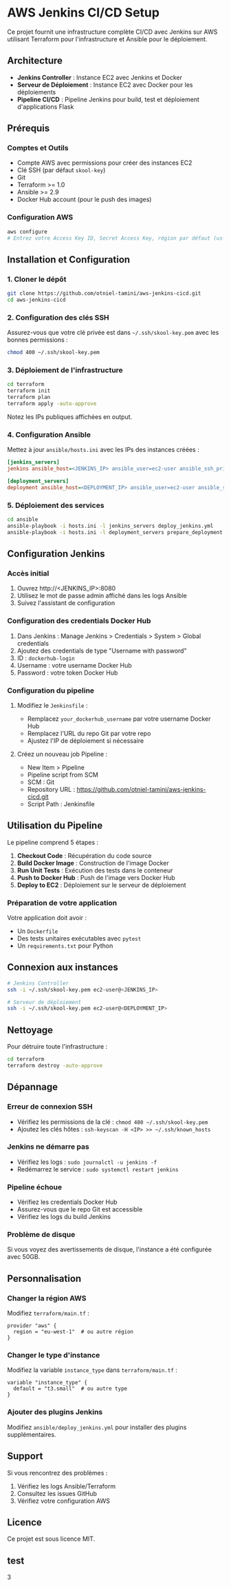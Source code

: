 
# AWS Jenkins CI/CD Setup

Ce projet fournit une infrastructure complète CI/CD avec Jenkins sur AWS utilisant Terraform pour l'infrastructure et Ansible pour le déploiement.

## Architecture

- **Jenkins Controller** : Instance EC2 avec Jenkins et Docker
- **Serveur de Déploiement** : Instance EC2 avec Docker pour les déploiements
- **Pipeline CI/CD** : Pipeline Jenkins pour build, test et déploiement d'applications Flask

## Prérequis

### Comptes et Outils
- Compte AWS avec permissions pour créer des instances EC2
- Clé SSH (par défaut `skool-key`)
- Git
- Terraform >= 1.0
- Ansible >= 2.9
- Docker Hub account (pour le push des images)

### Configuration AWS
```bash
aws configure
# Entrez votre Access Key ID, Secret Access Key, région par défaut (us-east-1)
```

## Installation et Configuration

### 1. Cloner le dépôt
```bash
git clone https://github.com/otniel-tamini/aws-jenkins-cicd.git
cd aws-jenkins-cicd
```

### 2. Configuration des clés SSH
Assurez-vous que votre clé privée est dans `~/.ssh/skool-key.pem` avec les bonnes permissions :
```bash
chmod 400 ~/.ssh/skool-key.pem
```

### 3. Déploiement de l'infrastructure
```bash
cd terraform
terraform init
terraform plan
terraform apply -auto-approve
```

Notez les IPs publiques affichées en output.

### 4. Configuration Ansible
Mettez à jour `ansible/hosts.ini` avec les IPs des instances créées :
```ini
[jenkins_servers]
jenkins ansible_host=<JENKINS_IP> ansible_user=ec2-user ansible_ssh_private_key_file=~/.ssh/skool-key.pem

[deployment_servers]
deployment ansible_host=<DEPLOYMENT_IP> ansible_user=ec2-user ansible_ssh_private_key_file=~/.ssh/skool-key.pem
```

### 5. Déploiement des services
```bash
cd ansible
ansible-playbook -i hosts.ini -l jenkins_servers deploy_jenkins.yml
ansible-playbook -i hosts.ini -l deployment_servers prepare_deployment.yml
```

## Configuration Jenkins

### Accès initial
1. Ouvrez http://<JENKINS_IP>:8080
2. Utilisez le mot de passe admin affiché dans les logs Ansible
3. Suivez l'assistant de configuration

### Configuration des credentials Docker Hub
1. Dans Jenkins : Manage Jenkins > Credentials > System > Global credentials
2. Ajoutez des credentials de type "Username with password"
3. ID : `dockerhub-login`
4. Username : votre username Docker Hub
5. Password : votre token Docker Hub

### Configuration du pipeline
1. Modifiez le `Jenkinsfile` :
   - Remplacez `your_dockerhub_username` par votre username Docker Hub
   - Remplacez l'URL du repo Git par votre repo
   - Ajustez l'IP de déploiement si nécessaire

2. Créez un nouveau job Pipeline :
   - New Item > Pipeline
   - Pipeline script from SCM
   - SCM : Git
   - Repository URL : https://github.com/otniel-tamini/aws-jenkins-cicd.git
   - Script Path : Jenkinsfile

## Utilisation du Pipeline

Le pipeline comprend 5 étapes :

1. **Checkout Code** : Récupération du code source
2. **Build Docker Image** : Construction de l'image Docker
3. **Run Unit Tests** : Exécution des tests dans le conteneur
4. **Push to Docker Hub** : Push de l'image vers Docker Hub
5. **Deploy to EC2** : Déploiement sur le serveur de déploiement

### Préparation de votre application
Votre application doit avoir :
- Un `Dockerfile`
- Des tests unitaires exécutables avec `pytest`
- Un `requirements.txt` pour Python

## Connexion aux instances

```bash
# Jenkins Controller
ssh -i ~/.ssh/skool-key.pem ec2-user@<JENKINS_IP>

# Serveur de déploiement
ssh -i ~/.ssh/skool-key.pem ec2-user@<DEPLOYMENT_IP>
```

## Nettoyage

Pour détruire toute l'infrastructure :
```bash
cd terraform
terraform destroy -auto-approve
```

## Dépannage

### Erreur de connexion SSH
- Vérifiez les permissions de la clé : `chmod 400 ~/.ssh/skool-key.pem`
- Ajoutez les clés hôtes : `ssh-keyscan -H <IP> >> ~/.ssh/known_hosts`

### Jenkins ne démarre pas
- Vérifiez les logs : `sudo journalctl -u jenkins -f`
- Redémarrez le service : `sudo systemctl restart jenkins`

### Pipeline échoue
- Vérifiez les credentials Docker Hub
- Assurez-vous que le repo Git est accessible
- Vérifiez les logs du build Jenkins

### Problème de disque
Si vous voyez des avertissements de disque, l'instance a été configurée avec 50GB.

## Personnalisation

### Changer la région AWS
Modifiez `terraform/main.tf` :
```hcl
provider "aws" {
  region = "eu-west-1"  # ou autre région
}
```

### Changer le type d'instance
Modifiez la variable `instance_type` dans `terraform/main.tf` :
```hcl
variable "instance_type" {
  default = "t3.small"  # ou autre type
}
```

### Ajouter des plugins Jenkins
Modifiez `ansible/deploy_jenkins.yml` pour installer des plugins supplémentaires.

## Support

Si vous rencontrez des problèmes :
1. Vérifiez les logs Ansible/Terraform
2. Consultez les issues GitHub
3. Vérifiez votre configuration AWS

## Licence

Ce projet est sous licence MIT.

## test
3
